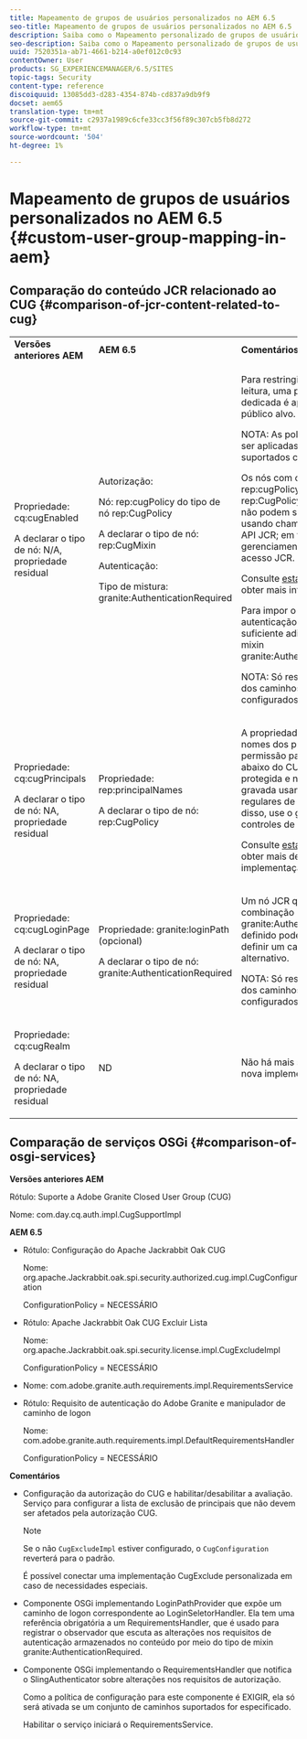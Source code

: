 ```yaml
---
title: Mapeamento de grupos de usuários personalizados no AEM 6.5
seo-title: Mapeamento de grupos de usuários personalizados no AEM 6.5
description: Saiba como o Mapeamento personalizado de grupos de usuários funciona em AEM.
seo-description: Saiba como o Mapeamento personalizado de grupos de usuários funciona em AEM.
uuid: 7520351a-ab71-4661-b214-a0ef012c0c93
contentOwner: User
products: SG_EXPERIENCEMANAGER/6.5/SITES
topic-tags: Security
content-type: reference
discoiquuid: 13085dd3-d283-4354-874b-cd837a9db9f9
docset: aem65
translation-type: tm+mt
source-git-commit: c2937a1989c6cfe33cc3f56f89c307cb5fb8d272
workflow-type: tm+mt
source-wordcount: '504'
ht-degree: 1%

---
```



# Mapeamento de grupos de usuários personalizados no AEM 6.5 {#custom-user-group-mapping-in-aem}

## Comparação do conteúdo JCR relacionado ao CUG {#comparison-of-jcr-content-related-to-cug}

<table>
 <tbody>
  <tr>
   <td><strong>Versões anteriores AEM</strong></td>
   <td><strong>AEM 6.5</strong></td>
   <td><strong>Comentários</strong></td>
  </tr>
  <tr>
   <td><p>Propriedade: cq:cugEnabled</p> <p>A declarar o tipo de nó: N/A, propriedade residual</p> </td>
   <td><p>Autorização:</p> <p>Nó: rep:cugPolicy do tipo de nó rep:CugPolicy</p> <p>A declarar o tipo de nó: rep:CugMixin</p> <p> </p> <p> </p> <p> </p> Autenticação:</p> <p>Tipo de mistura: granite:AuthenticationRequired</p> </td>
   <td><p>Para restringir o acesso de leitura, uma política de CUG dedicada é aplicada ao nó do público alvo.</p> <p>NOTA: As políticas só podem ser aplicadas nos caminhos suportados configurados.</p> <p>Os nós com o nome rep:cugPolicy e o tipo rep:CugPolicy são protegidos e não podem ser gravados usando chamadas regulares de API JCR; em vez disso, use o gerenciamento de controles de acesso JCR.</p> <p>Consulte <a href="https://jackrabbit.apache.org/oak/docs/security/authorization/cug.html">esta página</a> para obter mais informações.</p> <p>Para impor o requisito de autenticação em um nó, é suficiente adicionar o tipo de mixin granite:AuthenticationRequired.</p> <p>NOTA: Só respeitado abaixo dos caminhos suportados configurados.</p> </td>
  </tr>
  <tr>
   <td><p>Propriedade: cq:cugPrincipals</p> <p>A declarar o tipo de nó: NA, propriedade residual</p> </td>
   <td><p>Propriedade: rep:principalNames</p> <p>A declarar o tipo de nó: rep:CugPolicy</p> </td>
   <td><p>A propriedade que contém os nomes dos principais que têm permissão para ler o conteúdo abaixo do CUG restrito está protegida e não pode ser gravada usando chamadas regulares de API JCR; em vez disso, use o gerenciamento de controles de acesso JCR.</p> <p>Consulte <a href="https://svn.apache.org/repos/asf/jackrabbit/trunk/jackrabbitapi/src/main/java/org/apache/jackrabbit/api/security/authorization/PrincipalSetPolicy.java">esta página</a> para obter mais detalhes sobre a implementação.</p> </td>
  </tr>
  <tr>
   <td><p>Propriedade: cq:cugLoginPage</p> <p>A declarar o tipo de nó: NA, propriedade residual</p> </td>
   <td><p>Propriedade: granite:loginPath (opcional)</p> <p>A declarar o tipo de nó: granite:AuthenticationRequired</p> </td>
   <td><p>Um nó JCR que tenha o tipo de combinação granite:AuthenticationRequired definido pode, opcionalmente, definir um caminho de logon alternativo.</p> <p>NOTA: Só respeitado abaixo dos caminhos suportados configurados.</p> </td>
  </tr>
  <tr>
   <td><p>Propriedade: cq:cugRealm</p> <p>A declarar o tipo de nó: NA, propriedade residual</p> </td>
   <td>ND</td>
   <td>Não há mais suporte para a nova implementação.</td>
  </tr>
 </tbody>
</table>

## Comparação de serviços OSGi {#comparison-of-osgi-services}

**Versões anteriores AEM**

Rótulo: Suporte a Adobe Granite Closed User Group (CUG)

Nome: com.day.cq.auth.impl.CugSupportImpl

**AEM 6.5**

* Rótulo: Configuração do Apache Jackrabbit Oak CUG

   Nome: org.apache.Jackrabbit.oak.spi.security.authorized.cug.impl.CugConfiguration

   ConfigurationPolicy = NECESSÁRIO

* Rótulo: Apache Jackrabbit Oak CUG Excluir Lista

   Nome: org.apache.Jackrabbit.oak.spi.security.license.impl.CugExcludeImpl

   ConfigurationPolicy = NECESSÁRIO

* Nome: com.adobe.granite.auth.requirements.impl.RequirementsService
* Rótulo: Requisito de autenticação do Adobe Granite e manipulador de caminho de logon

   Nome: com.adobe.granite.auth.requirements.impl.DefaultRequirementsHandler

   ConfigurationPolicy = NECESSÁRIO

**Comentários**

* Configuração da autorização do CUG e habilitar/desabilitar a avaliação.
Serviço para configurar a lista de exclusão de principais que não devem ser afetados pela autorização CUG.

   >[!NOTE]
   > 
   >Se o não `CugExcludeImpl` estiver configurado, o `CugConfiguration` reverterá para o padrão.

   É possível conectar uma implementação CugExclude personalizada em caso de necessidades especiais.

* Componente OSGi implementando LoginPathProvider que expõe um caminho de logon correspondente ao LoginSeletorHandler. Ela tem uma referência obrigatória a um RequirementsHandler, que é usado para registrar o observador que escuta as alterações nos requisitos de autenticação armazenados no conteúdo por meio do tipo de mixin granite:AuthenticationRequired.
* Componente OSGi implementando o RequirementsHandler que notifica o SlingAuthenticator sobre alterações nos requisitos de autorização.

   Como a política de configuração para este componente é EXIGIR, ela só será ativada se um conjunto de caminhos suportados for especificado.

   Habilitar o serviço iniciará o RequirementsService.

<!-- nested tables not supported - text above is the table>
<table>
 <tbody>
  <tr>
   <td><strong>Older AEM Versions</strong></td>
   <td><strong>AEM 6.5</strong></td>
   <td><strong>Comments</strong></td>
  </tr>
  <tr>
   <td><p>Label: Adobe Granite Closed User Group (CUG) Support</p> <p>Name: com.day.cq.auth.impl.CugSupportImpl</p> </td>
   <td><p>Label: Apache Jackrabbit Oak CUG Configuration</p> <p>Name: org.apache.jackrabbit.oak.spi.security.authorization.cug.impl.CugConfiguration</p> <p>ConfigurationPolicy = REQUIRED</p> </td>
    <td><p>Label: Apache Jackrabbit Oak CUG Exclude List</p> <p>Name: org.apache.jackrabbit.oak.spi.security.authorization.cug.impl.CugExcludeImpl</p> <p>ConfigurationPolicy = REQUIRED</p> <p> </p> <p> </p> <p> </p> <p> </p> </td>
      </tr>
      <tr>
       <td>Name: com.adobe.granite.auth.requirement.impl.RequirementService</td>
      </tr>
      <tr>
       <td><p>Label: Adobe Granite Authentication Requirement and Login Path Handler</p> <p>Name: com.adobe.granite.auth.requirement.impl.DefaultRequirementHandler</p> <p>ConfigurationPolicy = REQUIRED</p> </td>
      </tr>
     </tbody>
    </table> </td>
   <td>
     <tbody>
      <tr>
       <td>Configuration of the CUG authorization and enable/disable the evaluation.</td>
      </tr>
      <tr>
       <td><p>Service to configure exclusion list of principals which should not be affected by the CUG authorization.</p> <p>NOTE: If the CugExcludeImpl is not configured, the CugConfiguration will fall back to the default.</p> <p>It is possible to plug a custom CugExclude implementation in case of special needs.</p> </td>
      </tr>
      <tr>
       <td>OSGi component implementing LoginPathProvider that exposes a matching login path to the LoginSelectorHandler. It has a mandatory reference to a RequirementHandler which is used to register the observer that listens to changed auth requirements stored in the content by the means of the granite:AuthenticationRequired mixin type. </td>
      </tr>
      <tr>
       <td><p>OSGi component implementing RequirementHandler that notifies the SlingAuthenticator about changes to authrequirements.</p> <p>As configuration policy for this component is REQUIRE it will only be activated if a set of supported paths is specified.</p> <p>Enabling the service will launch the RequirementService.</p> </td>
      </tr>
     </tbody>
     </td>
  </tr>
  <tr>
   <td> </td>
   <td> </td>
   <td> </td>
  </tr>
  <tr>
   <td> </td>
   <td> </td>
   <td> </td>
  </tr>
  <tr>
   <td> </td>
   <td> </td>
   <td> </td>
  </tr>
 </tbody>
</table>
-->

